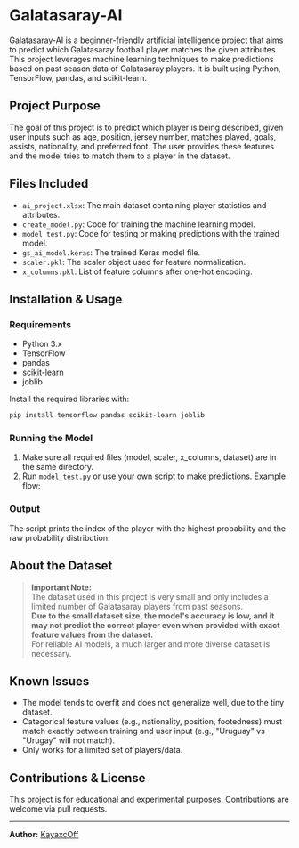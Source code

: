 # Galatasaray-AI

Galatasaray-AI is a beginner-friendly artificial intelligence project that aims to predict which Galatasaray football player matches the given attributes. This project leverages machine learning techniques to make predictions based on past season data of Galatasaray players. It is built using Python, TensorFlow, pandas, and scikit-learn.

## Project Purpose

The goal of this project is to predict which player is being described, given user inputs such as age, position, jersey number, matches played, goals, assists, nationality, and preferred foot. The user provides these features and the model tries to match them to a player in the dataset.

## Files Included

- `ai_project.xlsx`: The main dataset containing player statistics and attributes.
- `create_model.py`: Code for training the machine learning model.
- `model_test.py`: Code for testing or making predictions with the trained model.
- `gs_ai_model.keras`: The trained Keras model file.
- `scaler.pkl`: The scaler object used for feature normalization.
- `x_columns.pkl`: List of feature columns after one-hot encoding.

## Installation & Usage

### Requirements

- Python 3.x
- TensorFlow
- pandas
- scikit-learn
- joblib

Install the required libraries with:

```bash
pip install tensorflow pandas scikit-learn joblib
```

### Running the Model

1. Make sure all required files (model, scaler, x_columns, dataset) are in the same directory.
2. Run `model_test.py` or use your own script to make predictions. Example flow:

### Output

The script prints the index of the player with the highest probability and the raw probability distribution.

## About the Dataset

> **Important Note:**  
> The dataset used in this project is very small and only includes a limited number of Galatasaray players from past seasons.  
> **Due to the small dataset size, the model's accuracy is low, and it may not predict the correct player even when provided with exact feature values from the dataset.**  
> For reliable AI models, a much larger and more diverse dataset is necessary.

## Known Issues

- The model tends to overfit and does not generalize well, due to the tiny dataset.
- Categorical feature values (e.g., nationality, position, footedness) must match exactly between training and user input (e.g., "Uruguay" vs "Urugay" will not match).
- Only works for a limited set of players/data.

## Contributions & License

This project is for educational and experimental purposes. Contributions are welcome via pull requests.

---

**Author:** [KayaxcOff](https://github.com/KayaxcOff)
